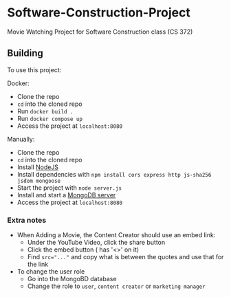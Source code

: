 # Software-Construction-Project

Movie Watching Project for Software Construction class (CS 372)

## Building

To use this project:

Docker:

- Clone the repo
- `cd` into the cloned repo
- Run `docker build .`
- Run `docker compose up`
- Access the project at `localhost:8080`

Manually:

- Clone the repo
- `cd` into the cloned repo
- Install [NodeJS](https://nodejs.org/en)
- Install dependencies with `npm install cors express http js-sha256 jsdom mongoose`
- Start the project with `node server.js`
- Install and start a [MongoDB server](https://www.mongodb.com/try/download/community)
- Access the project at `localhost:8080`

### Extra notes

- When Adding a Movie, the Content Creator should use an embed link:
  - Under the YouTube Video, click the share button
  - Click the embed button ( has '<>' on it)
  - Find `src="..."` and copy what is between the quotes and use that for the link
- To change the user role
  - Go into the MongoBD database
  - Change the role to `user`, `content creator` or `marketing manager`
